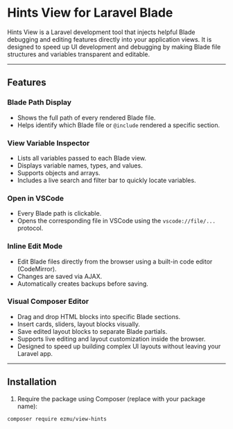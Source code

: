 # Hints View for Laravel Blade

Hints View is a Laravel development tool that injects helpful Blade debugging and editing features directly into your application views. It is designed to speed up UI development and debugging by making Blade file structures and variables transparent and editable.

---

## Features

### Blade Path Display
- Shows the full path of every rendered Blade file.
- Helps identify which Blade file or `@include` rendered a specific section.

### View Variable Inspector
- Lists all variables passed to each Blade view.
- Displays variable names, types, and values.
- Supports objects and arrays.
- Includes a live search and filter bar to quickly locate variables.

### Open in VSCode
- Every Blade path is clickable.
- Opens the corresponding file in VSCode using the `vscode://file/...` protocol.

### Inline Edit Mode
- Edit Blade files directly from the browser using a built-in code editor (CodeMirror).
- Changes are saved via AJAX.
- Automatically creates backups before saving.

### Visual Composer Editor
- Drag and drop HTML blocks into specific Blade sections.
- Insert cards, sliders, layout blocks visually.
- Save edited layout blocks to separate Blade partials.
- Supports live editing and layout customization inside the browser.
- Designed to speed up building complex UI layouts without leaving your Laravel app.

---

## Installation

1. Require the package using Composer (replace with your package name):

```bash
composer require ezmu/view-hints
